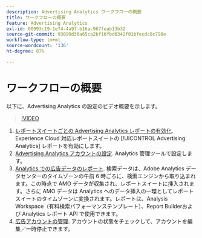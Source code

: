 ```yaml
---
description: Advertising Analytics ワークフローの概要
title: ワークフローの概要
feature: Advertising Analytics
exl-id: 00993c19-1e74-4a97-b16a-967feab13b32
source-git-commit: 93099d36a65ca2bf16fbd6342f01bfecdc8c798e
workflow-type: tm+mt
source-wordcount: '136'
ht-degree: 87%

---
```


# ワークフローの概要

以下に、Advertising Analytics の設定のビデオ概要を示します。

>[!VIDEO](https://video.tv.adobe.com/v/23119/?quality=12)

1. [レポートスイートごとの Advertising Analytics レポートの有効化](/help/integrate/c-advertising-analytics/c-adanalytics-workflow/aa-provision-rs.md). Experience Cloud 対応レポートスイートの [!UICONTROL Advertising Analytics] レポートを有効にします。
2. [Advertising Analytics アカウントの設定](/help/integrate/c-advertising-analytics/c-adanalytics-workflow/aa-create-ad-account.md). Analytics 管理ツールで設定します。
3. [Analytics での広告データのレポート](/help/integrate/c-advertising-analytics/c-adanalytics-workflow/aa-report-ad-data-an.md). 検索データは、Adobe Analytics データセンターのタイムゾーンの午前 6 時ごろに、検索エンジンから取り込まれます。この時点で AMO データが収集され、レポートスイートに挿入されます。さらに AMO データは Analytics へのデータ挿入の一環としてレポートスイートのタイムゾーンに変換されます。レポートは、Analysis Workspace（有料検索パフォーマンステンプレート）、Report Builderおよび Analytics レポート API で使用できます。
4. [広告アカウントの管理](/help/integrate/c-advertising-analytics/c-adanalytics-workflow/aa-manage-ad-accounts.md). アカウントの状態をチェックして、アカウントを編集／一時停止できます。
